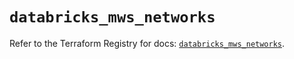 # `databricks_mws_networks`

Refer to the Terraform Registry for docs: [`databricks_mws_networks`](https://registry.terraform.io/providers/databricks/databricks/1.36.3/docs/resources/mws_networks).
